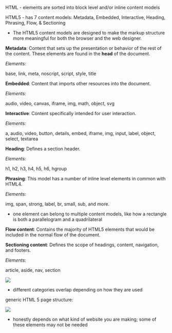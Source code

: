HTML - elements are sorted into block level and/or inline content models

HTML5 - has 7 content models: Metadata, Embedded, Interactive, Heading, Phrasing, Flow, & Sectioning

-   The HTML5 content models are designed to make the markup structure more meaningful for both the browser and the web designer.

**Metadata**: Content that sets up the presentation or behavior of the rest of the content. These elements are found in the **head** of the document.

_Elements:_

base, link, meta, noscript, script, style, title

**Embedded**: Content that imports other resources into the document.

_Elements:_

audio, video, canvas, iframe, img, math, object, svg

**Interactive**: Content specifically intended for user interaction.

_Elements:_

a, audio, video, button, details, embed, iframe, img, input, label, object, select, textarea

**Heading**: Defines a section header.

_Elements:_

h1, h2, h3, h4, h5, h6, hgroup

**Phrasing**: This model has a number of inline level elements in common with HTML4.

_Elements:_

img, span, strong, label, br, small, sub, and more.

-   one element can belong to multiple content models, like how a rectangle is both a parallelogram and a quadrilateral

**Flow content**: Contains the majority of HTML5 elements that would be included in the normal flow of the document.

**Sectioning content**: Defines the scope of headings, content, navigation, and footers.

_Elements_:

article, aside, nav, section

![](https://s3.us-west-2.amazonaws.com/secure.notion-static.com/f1a6133f-a2ec-4da9-b3a3-230fe54e592a/Untitled.png?X-Amz-Algorithm=AWS4-HMAC-SHA256&X-Amz-Credential=AKIAT73L2G45O3KS52Y5%2F20210307%2Fus-west-2%2Fs3%2Faws4_request&X-Amz-Date=20210307T215804Z&X-Amz-Expires=86400&X-Amz-Signature=ba811dac0858236f2d8bb7cbc1d70c2b3cbf67ab13ed2060af3d0e404f6bf253&X-Amz-SignedHeaders=host&response-content-disposition=filename%20%3D%22Untitled.png%22)

-   different categories overlap depending on how they are used

generic HTML 5 page structure:

![](https://s3.us-west-2.amazonaws.com/secure.notion-static.com/8559aab9-3c42-4813-9c5b-fe1baaae2e6f/Untitled.png?X-Amz-Algorithm=AWS4-HMAC-SHA256&X-Amz-Credential=AKIAT73L2G45O3KS52Y5%2F20210307%2Fus-west-2%2Fs3%2Faws4_request&X-Amz-Date=20210307T215838Z&X-Amz-Expires=86400&X-Amz-Signature=ff817fbd82c998f7fa43c61b89b765e62b99c1f253b17d5e771bfe0f8589de60&X-Amz-SignedHeaders=host&response-content-disposition=filename%20%3D%22Untitled.png%22)

-   honestly depends on what kind of website you are making; some of these elements may not be needed